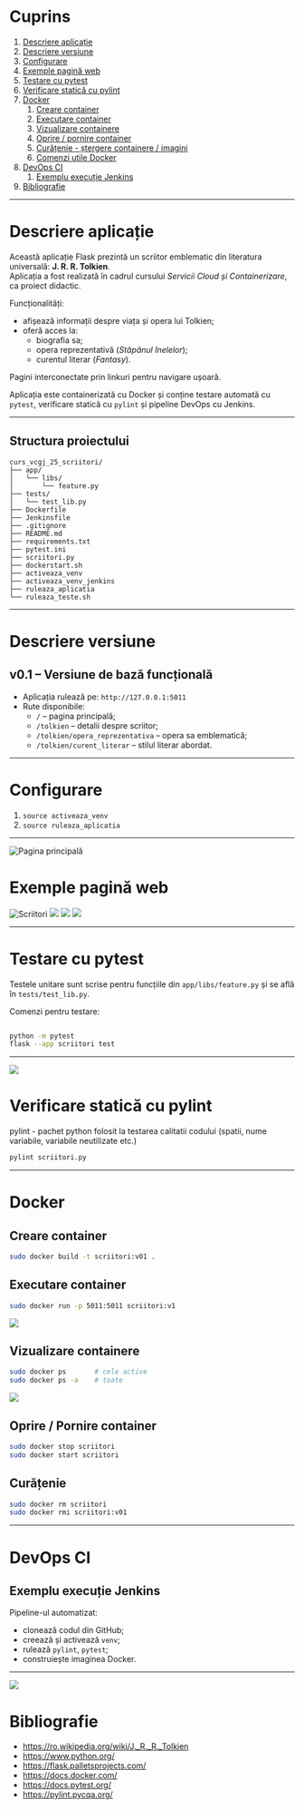 # Cuprins

1. [Descriere aplicație](#descriere-aplicație)  
2. [Descriere versiune](#descriere-versiune)  
3. [Configurare](#configurare)  
4. [Exemple pagină web](#exemple-pagină-web)  
5. [Testare cu pytest](#testare-cu-pytest)  
6. [Verificare statică cu pylint](#verificare-statică-cu-pylint)  
7. [Docker](#docker)  
   1. [Creare container](#creare-container)  
   2. [Executare container](#executare-container)  
   3. [Vizualizare containere](#vizualizare-containere)  
   4. [Oprire / pornire container](#oprire-pornire-container)  
   5. [Curățenie - ștergere containere / imagini](#curățenie-ștergere-containere-imagini)  
   6. [Comenzi utile Docker](#comenzi-utile-docker)  
8. [DevOps CI](#devops-ci)  
   1. [Exemplu execuție Jenkins](#exemplu-execuție-jenkins)  
9. [Bibliografie](#bibliografie)

---

# Descriere aplicație

Această aplicație Flask prezintă un scriitor emblematic din literatura universală: **J. R. R. Tolkien**.  
Aplicația a fost realizată în cadrul cursului *Servicii Cloud și Containerizare*, ca proiect didactic.  

Funcționalități:
- afișează informații despre viața și opera lui Tolkien;
- oferă acces la:
  - biografia sa;
  - opera reprezentativă (*Stăpânul Inelelor*);
  - curentul literar (*Fantasy*).

Pagini interconectate prin linkuri pentru navigare ușoară.

Aplicația este containerizată cu Docker și conține testare automată cu `pytest`, verificare statică cu `pylint` și pipeline DevOps cu Jenkins.

---
## Structura proiectului

```
curs_vcgj_25_scriitori/
├── app/
│   └── libs/
│       └── feature.py
├── tests/
│   └── test_lib.py
├── Dockerfile
├── Jenkinsfile
├── .gitignore
├── README.md
├── requirements.txt
├── pytest.ini
├── scriitori.py
├── dockerstart.sh
├── activeaza_venv
├── activeaza_venv_jenkins
├── ruleaza_aplicatia
└── ruleaza_teste.sh
```

---
# Descriere versiune

## v0.1 – Versiune de bază funcțională

- Aplicația rulează pe: `http://127.0.0.1:5011`
- Rute disponibile:
  - `/` – pagina principală;
  - `/tolkien` – detalii despre scriitor;
  - `/tolkien/opera_reprezentativa` – opera sa emblematică;
  - `/tolkien/curent_literar` – stilul literar abordat.

---

# Configurare

1. `source activeaza_venv`
2. `source ruleaza_aplicatia`

---
![Pagina principală](images/configurare.png)
# Exemple pagină web

![Scriitori](images/scriitori_universali.png)
![](images/J.R.R.Tolkien.png)
![](images/StapanulInelelor.png)
![](images/Fantasy.png)


---

# Testare cu pytest

Testele unitare sunt scrise pentru funcțiile din `app/libs/feature.py` și se află în `tests/test_lib.py`.

Comenzi pentru testare:
```bash

python -m pytest
flask --app scriitori test
```

---
![](images/pytest.png)
# Verificare statică cu pylint
pylint - pachet python folosit la testarea calitatii codului (spatii, nume variabile, variabile neutilizate etc.)
```bash
pylint scriitori.py
```

---

# Docker

## Creare container

```bash
sudo docker build -t scriitori:v01 .
```

## Executare container

```bash
sudo docker run -p 5011:5011 scriitori:v1
```
![](images/docker_run.png)
## Vizualizare containere

```bash
sudo docker ps       # cele active
sudo docker ps -a    # toate
```
![](images/vix_cont.png)

## Oprire / Pornire container

```bash
sudo docker stop scriitori
sudo docker start scriitori
```

## Curățenie

```bash
sudo docker rm scriitori
sudo docker rmi scriitori:v01
```


---


# DevOps CI

## Exemplu execuție Jenkins

Pipeline-ul automatizat:
- clonează codul din GitHub;
- creează și activează `venv`;
- rulează `pylint`, `pytest`;
- construiește imaginea Docker.

---
![](images/jenkins.png)
# Bibliografie

- https://ro.wikipedia.org/wiki/J._R._R._Tolkien  
- https://www.python.org/  
- https://flask.palletsprojects.com/  
- https://docs.docker.com/  
- https://docs.pytest.org/  
- https://pylint.pycqa.org/